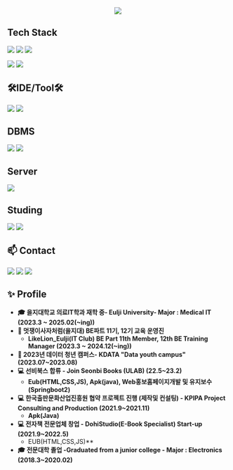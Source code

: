 <div align="center">
    <img src="https://capsule-render.vercel.app/api?type=soft&color=auto&height=200&section=header&text=Welcome%20to-nl-Choi%20Kyungtae's%20github.&fontSize=50" />
</div>


## Tech Stack

<a><img src="https://img.shields.io/badge/Java-ED8B00?style=for-the-badge&logo=openjdk&logoColor=white/"></a>
  <a><img src="https://img.shields.io/badge/Springboot-6DB33F?style=for-the-badge&logo=springboot&logoColor=white"/></a>
  <a><img src="https://img.shields.io/badge/Spring-6DB33F?style=for-the-badge&logo=spring&logoColor=white/"></a>
 
  <a><img src="https://img.shields.io/badge/Python-3776AB?style=for-the-badge&logo=python&logoColor=white/"></a>
  <a><img src="https://img.shields.io/badge/R-276DC3?style=for-the-badge&logo=r&logoColor=white/"></a>

## 🛠IDE/Tool🛠

<a><img src="https://img.shields.io/badge/Eclipse-2C2255?style=for-the-badge&logo=eclipse&logoColor=white/"></a>
<a><img src="https://img.shields.io/badge/IntelliJ_IDEA-000000.svg?style=for-the-badge&logo=intellij-idea&logoColor=white/"></a>

## DBMS
<a><img src="https://img.shields.io/badge/MySQL-00000F?style=for-the-badge&logo=mysql&logoColor=white/"></a>
<a><img src="https://img.shields.io/badge/H2-00000F?style=for-the-badge&logo=h2l&logoColor=white/"></a>

## Server

<a><img src="https://img.shields.io/badge/Linux-FCC624?style=for-the-badge&logo=linux&logoColor=black/"></a>


## Studing

<a><img src="https://img.shields.io/badge/NCP-03C75A?style=for-the-badge&logo=naver&logoColor=black/"></a>
<a><img src="https://img.shields.io/badge/AWS-232F3E?style=for-the-badge&logo=amazonwebservices&logoColor=black/"></a>

## 📫 Contact
  
<a href="https://dohi-blog.tistory.com/68"><img src="https://img.shields.io/badge/Tistory-000000?style=for-the-badge&logo=tistory&logoColor=white/"></a>
  <a href="https://www.instagram.com/rudxofj/"><img src="https://img.shields.io/badge/Instagram-E4405F?style=for-the-badge&logo=instagram&logoColor=white/"></a>
  <a href="mailto:kmam147@gmail.com"><img src="https://img.shields.io/badge/kmam147@gmail.com-D14836?style=for-the-badge&logo=gmail&logoColor=white"/></a>

## ✨ Profile
* **🎓 을지대학교 의료IT학과 재학 중- Eulji University- Major : Medical IT (2023.3 ~ 2025.02(~ing))**
* **📖 멋쟁이사자처럼(을지대) BE파트 11기, 12기 교육 운영진**
    * **LikeLion_Eulji(IT Club) BE Part 11th Member, 12th BE Training Manager (2023.3 ~ 2024.12(~ing))**
* **📖 2023년 데이터 청년 캠퍼스- KDATA "Data youth campus" (2023.07~2023.08)**
* **💻 선비북스 합류 - Join Seonbi Books (ULAB) (22.5~23.2)**
    * **Eub(HTML,CSS,JS), Apk(java), Web홍보홈페이지개발 및 유지보수(Springboot2)** 
* **💻 한국출판문화산업진흥원 협약 프로젝트 진행 (제작및 컨설팅) - KPIPA Project Consulting and Production (2021.9~2021.11)**
    * **Apk(Java)**
* **💻 전자책 전문업체 창업 - DohiStudio(E-Book Specialist) Start-up (2021.9~2022.5)**
    * EUB(HTML,CSS,JS)**
* **🎓 전문대학 졸업 -Graduated from a junior college - Major : Electronics (2018.3~2020.02)**



